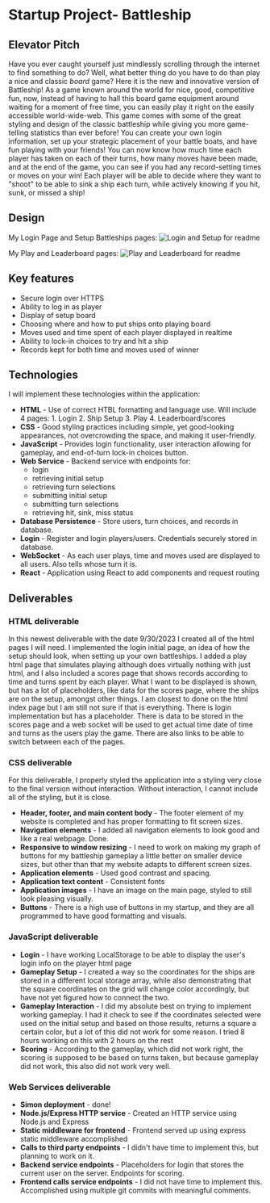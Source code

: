 # Startup Project- Battleship
## Elevator Pitch
Have you ever caught yourself just mindlessly scrolling through the internet to find something to do? Well, what better thing do you have to do than play a nice and classic *board* game? Here it is the new and innovative version of Battleship! As a game known around the world for nice, good, competitive fun, now, instead of having to hall this board game equipment around waiting for a moment of free time, you can easily play it right on the easily accessible world-wide-web. This game comes with some of the great styling and design of the classic battleship while giving you more game-telling statistics than ever before! You can create your own login information, set up your strategic placement of your battle boats, and have fun playing with your friends! You can now know how much time each player has taken on each of their turns, how many moves have been made, and at the end of the game, you can see if you had any record-setting times or moves on your win! Each player will be able to decide where they want to "shoot" to be able to sink a ship each turn, while actively knowing if you hit, sunk, or missed a ship!

## Design
My Login Page and Setup Battleships pages:
![Login and Setup for readme](https://github.com/BledsoeBoy/startup/assets/144291641/23d3bb5e-738d-4d29-8d49-4a2ffe195edd)

My Play and Leaderboard pages:
![Play and Leaderboard for readme](https://github.com/BledsoeBoy/startup/assets/144291641/2098716d-580c-4161-ae56-08453f7359e9)

## Key features

- Secure login over HTTPS
- Ability to log in as player
- Display of setup board
- Choosing where and how to put ships onto playing board
- Moves used and time spent of each player displayed in realtime
- Ability to lock-in choices to try and hit a ship
- Records kept for both time and moves used of winner

## Technologies

I will implement these technologies within the application:

- **HTML** - Use of correct HTBL formatting and language use. Will include 4 pages: 1. Login 2. Ship Setup 3. Play 4. Leaderboard/scores
- **CSS** - Good styling practices including simple, yet good-looking appearances, not overcrowding the space, and making it user-friendly.
- **JavaScript** - Provides login functionality, user interaction allowing for gameplay, and end-of-turn lock-in choices button.
- **Web Service** - Backend service with endpoints for:
  - login
  - retrieving initial setup
  - retrieving turn selections
  - submitting initial setup
  - submitting turn selections
  - retrieving hit, sink, miss status
- **Database Persistence** - Store users, turn choices, and records in database.
- **Login** - Register and login players/users. Credentials securely stored in database.
- **WebSocket** - As each user plays, time and moves used are displayed to all users. Also tells whose turn it is. 
- **React** - Application using React to add components and request routing

## Deliverables
### HTML deliverable
In this newest deliverable with the date 9/30/2023 I created all of the html pages I will need. I implemented the login initial page, an idea of how the setup should look, when setting up your own battleships. I added a play html page that simulates playing although does virtually nothing with just html, and I also included a scores page that shows records according to time and turns spent by each player. What I want to be displayed is shown, but has a lot of placeholders, like data for the scores page, where the ships are on the setup, amongst other things. I am closest to done on the html index page but I am still not sure if that is everything. There is login implementation but has a placeholder. There is data to be stored in the scores page and a web socket will be used to get actual time date of time and turns as the users play the game. There are also links to be able to switch between each of the pages.

### CSS deliverable
For this deliverable, I properly styled the application into a styling very close to the final version without interaction. Without interaction, I cannot include all of the styling, but it is close.

- **Header, footer, and main content body** - The footer element of my website is completed and has proper formatting to fit screen sizes.
- **Navigation elements** - I added all navigation elements to look good and like a real webpage. Done.
- **Responsive to window resizing** - I need to work on making my graph of buttons for my battleship gameplay a little better on smaller device sizes, but other than that my website adapts to different screen sizes.
- **Application elements** - Used good contrast and spacing. 
- **Application text content** - Consistent fonts
- **Application images** - I have an image on the main page, styled to still look pleasing visually.
- **Buttons** - There is a high use of buttons in my startup, and they are all programmed to have good formatting and visuals. 
### JavaScript deliverable
- **Login** - I have working LocalStorage to be able to display the user's login info on the player html page
- **Gameplay Setup** - I created a way so the coordinates for the ships are stored in a different local storage array, while also demonstrating that the square coordinates on the grid will change color accordingly, but have not yet figured how to connect the two.
- **Gameplay Interaction** - I did my absolute best on trying to implement working gameplay. I had it check to see if the coordinates selected were used on the initial setup and based on those results, returns a square a certain color, but a lot of this did not work for some reason. I tried 8 hours working on this with 2 hours on the rest
- **Scoring** - According to the gameplay, which did not work right, the scoring is supposed to be based on turns taken, but because gameplay did not work, this also did not work very well.
### Web Services deliverable
- **Simon deployment** - done!
- **Node.js/Express HTTP service** - Created an HTTP service using Node.js and Express
- **Static middleware for frontend** - Frontend served up using express static middleware accomplished
- **Calls to third party endpoints** - I didn't have time to implement this, but planning to work on it.
- **Backend service endpoints** - Placeholders for login that stores the current user on the server. Endpoints for scoring.
- **Frontend calls service endpoints** - I did not have time to implement this.
Accomplished using multiple git commits with meaningful comments.
